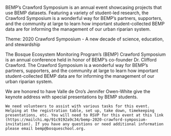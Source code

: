 BEMP’s Crawford Symposium is an annual event showcasing projects that use BEMP datasets. Featuring a variety of student-led research, the Crawford Symposium is a wonderful way for BEMP’s partners, supporters, and the community at large to learn how important student-collected BEMP data are for informing the management of our urban riparian system. <br>

Theme: 2020 Crawford Symposium -  A new decade of science, education, and stewardship <br>

The Bosque Ecosystem Monitoring Program’s (BEMP) Crawford Symposium is an annual conference held in honor of BEMP’s co-founder Dr. Clifford Crawford. The Crawford Symposium is a wonderful way for BEMP’s partners, supporters, and the community at large to learn how important student-collected BEMP data are for informing the management of our urban riparian system. <br>				

We are honored to have Valle de Oro’s Jennifer Owen-White give the keynote address with special presentations by BEMP students. <br>

`````````````````
We need volunteers to assist with various tasks for this event. Helping at the registration table, set up, take down, timekeeping presentations, etc. You will need to RSVP for this event at this link (https://mailchi.mp/91c9192a9c34/bemp-2020-crawford-symposium-invitation). If you have any questions or need additional information please email bemp@bosqueschool.org.
